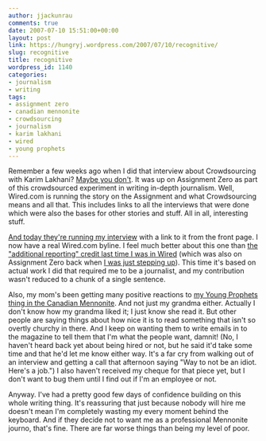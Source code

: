 ```yaml
---
author: jjackunrau
comments: true
date: 2007-07-10 15:51:00+00:00
layout: post
link: https://hungryj.wordpress.com/2007/07/10/recognitive/
slug: recognitive
title: recognitive
wordpress_id: 1140
categories:
- journalism
- writing
tags:
- assignment zero
- canadian mennonite
- crowdsourcing
- journalism
- karim lakhani
- wired
- young prophets
---
```


Remember a few weeks ago when I did that interview about Crowdsourcing with Karim Lakhani?  [Maybe you don't](http://www.djs5.com/hjp/2007/05/theres-reason-im-not-sick-mc.html).  It was up on Assignment Zero as part of this crowdsourced experiment in writing in-depth journalism.  Well, Wired.com is running the story on the Assignment and what Crowdsourcing means and all that.  This includes links to all the interviews that were done which were also the bases for other stories and stuff.  All in all, interesting stuff.  
  
[And today they're running my interview](http://www.wired.com/techbiz/media/news/2007/07/academics_crowdsourcing) with a link to it from the front page.  I now have a real Wired.com byline.  I feel much better about this one than [the "additional reporting" credit last time I was in Wired](http://www.wired.com/techbiz/media/news/2007/05/assignment_zero_citizendium) (which was also on Assignment Zero back when [I was just stepping up](http://www.djs5.com/hjp/2007/05/toothpaste-all-over-my-face.html)).  This time it's based on actual work I did that required me to be a journalist, and my contribution wasn't reduced to a chunk of a single sentence.  
  
Also, my mom's been getting many positive reactions to [my Young Prophets thing in the Canadian Mennonite](http://canadianmennonite.org/vol11-2007/11-13/inconversation.php#article2).  And not just my grandma either.  Actually I don't know how my grandma liked it; I just know she read it.  But other people are saying things about how nice it is to read something that isn't so overtly churchy in there.  And I keep on wanting them to write emails in to the magazine to tell them that I'm what the people want, damnit! (No, I haven't heard back yet about being hired or not, but he said it'd take some time and that he'd let me know either way.  It's a far cry from walking out of an interview and getting a call that afternoon saying "Way to not be an idiot.  Here's a job.")  I also haven't received my cheque for that piece yet, but I don't want to bug them until I find out if I'm an employee or not.  
  
Anyway.  I've had a pretty good few days of confidence building on this whole writing thing.  It's reassuring that just because nobody will hire me doesn't mean I'm completely wasting my every moment behind the keyboard.  And if they decide not to want me as a professional Mennonite journo, that's fine.  There are far worse things than being my level of poor.
